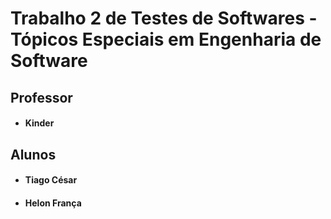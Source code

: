 # Trabalho 2 de Testes de Softwares - Tópicos Especiais em Engenharia de Software

## Professor

* #### Kinder

## Alunos

* #### Tiago César
* #### Helon França

